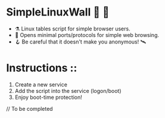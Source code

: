 # SimpleLinuxWall :dna: :satellite:
* :alembic: Linux tables script for simple browser users.
* :telescope: Opens minimal ports/protocols for simple web browsing.
* :hook: Be careful that it doesn't make you anonymous! :artificial_satellite:

# Instructions ::
1) Create a new service
2) Add the script into the service (logon/boot)
3) Enjoy boot-time protection!

// To be completed
